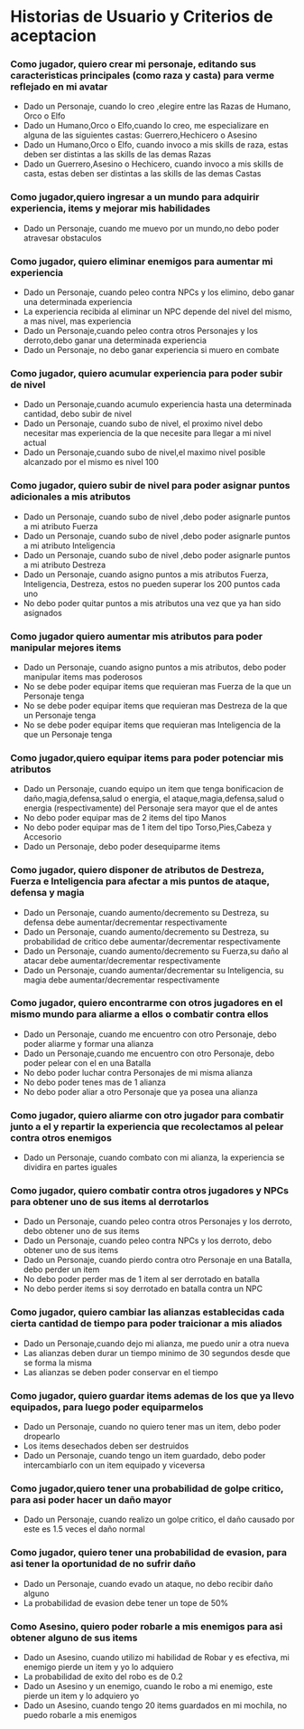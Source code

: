 # Historias de Usuario y Criterios de aceptacion

### Como jugador, quiero crear mi personaje, editando sus caracteristicas principales (como raza y casta) para verme reflejado en mi avatar
* Dado un Personaje, cuando lo creo ,elegire entre las Razas de Humano, Orco o Elfo
* Dado un Humano,Orco o Elfo,cuando lo creo, me especializare en alguna de las siguientes castas: Guerrero,Hechicero o Asesino
* Dado un Humano,Orco o Elfo, cuando invoco a mis skills de raza, estas deben ser distintas a las skills de las demas Razas
* Dado un Guerrero,Asesino o Hechicero, cuando invoco a mis skills de casta,  estas deben ser distintas a las skills de las demas Castas

### Como jugador,quiero ingresar a un mundo para adquirir experiencia, items y mejorar mis habilidades
* Dado un Personaje, cuando me muevo por un mundo,no debo poder atravesar obstaculos

### Como jugador, quiero eliminar enemigos para aumentar mi experiencia
* Dado un Personaje, cuando peleo contra NPCs y los elimino, debo ganar una determinada experiencia 
* La experiencia recibida al eliminar un NPC depende del nivel del mismo, a mas nivel, mas experiencia
* Dado un Personaje,cuando peleo contra otros Personajes y los derroto,debo ganar una determinada experiencia
* Dado un Personaje, no debo ganar experiencia si muero en combate

### Como jugador, quiero acumular experiencia para poder subir de nivel
* Dado un Personaje,cuando acumulo experiencia hasta una determinada cantidad, debo  subir de nivel
* Dado un Personaje, cuando subo de nivel, el proximo nivel debo necesitar mas experiencia de la que necesite para llegar a mi nivel actual
* Dado un Personaje,cuando subo de nivel,el maximo nivel posible alcanzado por el mismo es nivel 100

### Como jugador, quiero subir de nivel para poder asignar puntos adicionales a mis atributos
* Dado un Personaje, cuando subo de nivel ,debo poder asignarle puntos a mi atributo Fuerza 
* Dado un Personaje, cuando subo de nivel ,debo poder asignarle puntos a mi atributo Inteligencia 
* Dado un Personaje, cuando subo de nivel ,debo poder asignarle puntos a mi atributo Destreza
* Dado un Personaje, cuando asigno puntos a mis atributos Fuerza, Inteligencia, Destreza, estos no pueden superar los 200 puntos cada uno
* No debo poder quitar puntos a mis atributos una vez que ya han sido asignados

### Como jugador quiero aumentar mis atributos para poder manipular mejores items
* Dado un Personaje, cuando asigno puntos a mis atributos, debo poder manipular items mas poderosos
* No se debe poder equipar items que requieran mas Fuerza de la que un Personaje tenga
* No se debe poder equipar items que requieran mas Destreza de la que un Personaje tenga
* No se debe poder equipar items que requieran mas Inteligencia de la que un Personaje tenga

### Como jugador,quiero equipar items para poder potenciar mis atributos
* Dado un Personaje, cuando equipo un item que tenga bonificacion de daño,magia,defensa,salud o energia, el ataque,magia,defensa,salud o energia (respectivamente) del Personaje sera mayor que el de antes 
* No debo poder equipar mas de 2 items del tipo Manos
* No debo poder equipar mas de 1 item del tipo Torso,Pies,Cabeza y Accesorio
* Dado un Personaje, debo poder desequiparme items 

### Como jugador, quiero disponer de atributos de Destreza, Fuerza e Inteligencia para afectar a mis puntos de ataque, defensa y magia
* Dado un Personaje, cuando aumento/decremento su Destreza, su defensa debe aumentar/decrementar respectivamente
* Dado un Personaje, cuando aumento/decremento su Destreza, su probabilidad de critico debe aumentar/decrementar respectivamente
* Dado un Personaje, cuando aumento/decremento su Fuerza,su daño al atacar debe aumentar/decrementar respectivamente
* Dado un Personaje, cuando aumentar/decrementar su Inteligencia, su magia debe aumentar/decrementar respectivamente

### Como jugador, quiero encontrarme con otros jugadores en el mismo mundo para aliarme a ellos o combatir contra ellos
* Dado un Personaje, cuando me encuentro con otro Personaje, debo poder aliarme y formar una alianza
* Dado un Personaje,cuando me encuentro con otro Personaje, debo poder pelear con el en una Batalla
* No debo poder luchar contra Personajes de mi misma alianza
* No debo poder tenes mas de 1 alianza
* No debo poder aliar a otro Personaje que ya posea una alianza


### Como jugador, quiero aliarme con otro jugador para combatir junto a el y repartir la experiencia que recolectamos al pelear contra otros enemigos
* Dado un Personaje, cuando combato con mi alianza, la experiencia se dividira en partes iguales

### Como jugador, quiero combatir contra otros jugadores y NPCs para obtener uno de sus items al derrotarlos
* Dado un Personaje, cuando peleo contra otros Personajes y los derroto, debo obtener uno de sus items
* Dado un Personaje, cuando peleo contra NPCs y los derroto, debo obtener uno de sus items 
* Dado un Personaje, cuando pierdo contra otro Personaje en una Batalla, debo perder un item
* No debo poder perder mas de 1 item al ser derrotado en batalla
* No debo perder items si soy derrotado en batalla contra un NPC

### Como jugador, quiero cambiar las alianzas establecidas cada cierta cantidad de tiempo para poder traicionar a mis aliados
* Dado un Personaje,cuando dejo mi alianza, me puedo unir a otra nueva
* Las alianzas deben durar un tiempo minimo de 30 segundos desde que se forma la misma
* Las alianzas se deben poder conservar en el tiempo

### Como jugador, quiero guardar items ademas de los que ya llevo equipados, para luego poder equiparmelos
* Dado un Personaje, cuando no quiero tener mas un item, debo poder dropearlo
* Los items desechados deben ser destruidos
* Dado un Personaje, cuando tengo un item guardado, debo poder intercambiarlo con un item equipado y viceversa

### Como jugador,quiero tener una probabilidad de golpe critico, para asi poder hacer un daño mayor
* Dado un Personaje, cuando realizo un golpe critico, el daño causado por este es 1.5 veces el daño normal

### Como jugador, quiero tener una probabilidad de evasion, para asi tener la oportunidad de no sufrir daño
* Dado un Personaje, cuando evado un ataque, no debo recibir daño alguno
* La probabilidad de evasion debe tener un tope de 50%

### Como Asesino, quiero poder robarle a mis enemigos para asi obtener alguno de sus items
* Dado un Asesino, cuando utilizo mi habilidad de Robar y es efectiva, mi enemigo pierde un item y yo lo adquiero
* La probabilidad de exito del robo es de 0.2
* Dado un Asesino y un enemigo, cuando le robo a mi enemigo, este pierde un item y lo adquiero yo
* Dado un Asesino, cuando tengo 20 items guardados en mi mochila, no puedo robarle a mis enemigos










 
